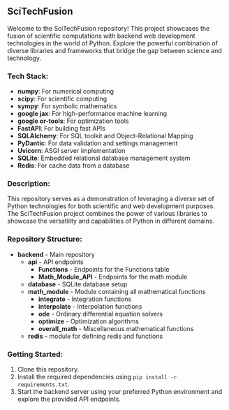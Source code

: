 ## SciTechFusion

Welcome to the SciTechFusion repository! This project showcases the fusion of scientific computations with backend web development technologies in the world of Python. Explore the powerful combination of diverse libraries and frameworks that bridge the gap between science and technology.

### Tech Stack:
- **numpy**: For numerical computing
- **scipy**: For scientific computing
- **sympy**: For symbolic mathematics
- **google jax**: For high-performance machine learning
- **google or-tools**: For optimization tools
- **FastAPI**: For building fast APIs
- **SQLAlchemy**: For SQL toolkit and Object-Relational Mapping
- **PyDantic**: For data validation and settings management
- **Uvicorn**: ASGI server implementation
- **SQLite**: Embedded relational database management system
- **Redis**: For cache data from a database

### Description:
This repository serves as a demonstration of leveraging a diverse set of Python technologies for both scientific and web development purposes. The SciTechFusion project combines the power of various libraries to showcase the versatility and capabilities of Python in different domains.

### Repository Structure:
- **backend** - Main repository
    - **api** - API endpoints
        - **Functions** - Endpoints for the Functions table
        - **Math_Module_API** - Endpoints for the math module
    - **database** - SQLite database setup
    - **math_module** - Module containing all mathematical functions
        - **integrate** - Integration functions
        - **interpolate** - Interpolation functions
        - **ode** - Ordinary differential equation solvers
        - **optimize** - Optimization algorithms
        - **overall_math** - Miscellaneous mathematical functions
    - **redis** - module for defining redis and functions

### Getting Started:
1. Clone this repository.
2. Install the required dependencies using `pip install -r requirements.txt`.
3. Start the backend server using your preferred Python environment and explore the provided API endpoints.
